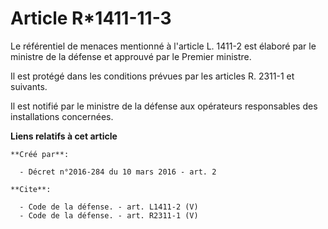 # Article R*1411-11-3

Le référentiel de menaces mentionné à l'article L. 1411-2 est élaboré par le ministre de la défense et approuvé par le
Premier ministre. 

Il est protégé dans les conditions prévues par les articles R. 2311-1 et suivants. 

Il est notifié par le ministre de la défense aux opérateurs responsables des installations concernées.

**Liens relatifs à cet article**

	**Créé par**:

	  - Décret n°2016-284 du 10 mars 2016 - art. 2

	**Cite**:

	  - Code de la défense. - art. L1411-2 (V)
	  - Code de la défense. - art. R2311-1 (V)
